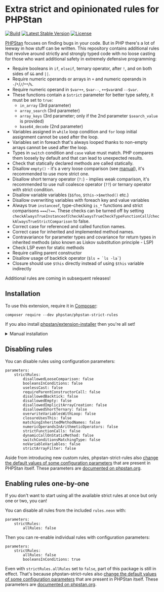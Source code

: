 # Extra strict and opinionated rules for PHPStan

[![Build](https://github.com/phpstan/phpstan-strict-rules/workflows/Build/badge.svg)](https://github.com/phpstan/phpstan-strict-rules/actions)
[![Latest Stable Version](https://poser.pugx.org/phpstan/phpstan-strict-rules/v/stable)](https://packagist.org/packages/phpstan/phpstan-strict-rules)
[![License](https://poser.pugx.org/phpstan/phpstan-strict-rules/license)](https://packagist.org/packages/phpstan/phpstan-strict-rules)

[PHPStan](https://phpstan.org/) focuses on finding bugs in your code. But in PHP there's a lot of leeway in how stuff can be written. This repository contains additional rules that revolve around strictly and strongly typed code with no loose casting for those who want additional safety in extremely defensive programming:

* Require booleans in `if`, `elseif`, ternary operator, after `!`, and on both sides of `&&` and `||`.
* Require numeric operands or arrays in `+` and numeric operands in `-`/`*`/`/`/`**`/`%`.
* Require numeric operand in `$var++`, `$var--`, `++$var`and `--$var`.
* These functions contain a `$strict` parameter for better type safety, it must be set to `true`:
  * `in_array` (3rd parameter)
  * `array_search` (3rd parameter)
  * `array_keys` (3rd parameter; only if the 2nd parameter `$search_value` is provided)
  * `base64_decode` (2nd parameter)
* Variables assigned in `while` loop condition and `for` loop initial assignment cannot be used after the loop.
* Variables set in foreach that's always looped thanks to non-empty arrays cannot be used after the loop.
* Types in `switch` condition and `case` value must match. PHP compares them loosely by default and that can lead to unexpected results.
* Check that statically declared methods are called statically.
* Disallow `empty()` - it's a very loose comparison (see [manual](https://php.net/empty)), it's recommended to use more strict one.
* Disallow short ternary operator (`?:`) - implies weak comparison, it's recommended to use null coalesce operator (`??`) or ternary operator with strict condition.
* Disallow variable variables (`$$foo`, `$this->$method()` etc.)
* Disallow overwriting variables with foreach key and value variables
* Always true `instanceof`, type-checking `is_*` functions and strict comparisons `===`/`!==`. These checks can be turned off by setting `checkAlwaysTrueInstanceof`/`checkAlwaysTrueCheckTypeFunctionCall`/`checkAlwaysTrueStrictComparison` to false.
* Correct case for referenced and called function names.
* Correct case for inherited and implemented method names.
* Contravariance for parameter types and covariance for return types in inherited methods (also known as Liskov substitution principle - LSP)
* Check LSP even for static methods
* Require calling parent constructor
* Disallow usage of backtick operator (`` $ls = `ls -la` ``)
* Closure should use `$this` directly instead of using `$this` variable indirectly

Additional rules are coming in subsequent releases!


## Installation

To use this extension, require it in [Composer](https://getcomposer.org/):

```
composer require --dev phpstan/phpstan-strict-rules
```

If you also install [phpstan/extension-installer](https://github.com/phpstan/extension-installer) then you're all set!

<details>
  <summary>Manual installation</summary>

If you don't want to use `phpstan/extension-installer`, include rules.neon in your project's PHPStan config:

```
includes:
    - vendor/phpstan/phpstan-strict-rules/rules.neon
```
</details>

## Disabling rules

You can disable rules using configuration parameters:

```neon
parameters:
	strictRules:
		disallowedLooseComparison: false
		booleansInConditions: false
		uselessCast: false
		requireParentConstructorCall: false
		disallowedBacktick: false
		disallowedEmpty: false
		disallowedImplicitArrayCreation: false
		disallowedShortTernary: false
		overwriteVariablesWithLoop: false
		closureUsesThis: false
		matchingInheritedMethodNames: false
		numericOperandsInArithmeticOperators: false
		strictFunctionCalls: false
		dynamicCallOnStaticMethod: false
		switchConditionsMatchingType: false
		noVariableVariables: false
		strictArrayFilter: false
```

Aside from introducing new custom rules, phpstan-strict-rules also [change the default values of some configuration parameters](https://github.com/phpstan/phpstan-strict-rules/blob/1.6.x/rules.neon#L1) that are present in PHPStan itself. These parameters are [documented on phpstan.org](https://phpstan.org/config-reference#stricter-analysis).

## Enabling rules one-by-one

If you don't want to start using all the available strict rules at once but only one or two, you can!

You can disable all rules from the included `rules.neon` with:

```neon
parameters:
	strictRules:
		allRules: false
```

Then you can re-enable individual rules with configuration parameters:

```neon
parameters:
	strictRules:
		allRules: false
		booleansInConditions: true
```

Even with `strictRules.allRules` set to `false`, part of this package is still in effect. That's because phpstan-strict-rules also [change the default values of some configuration parameters](https://github.com/phpstan/phpstan-strict-rules/blob/1.6.x/rules.neon#L1) that are present in PHPStan itself. These parameters are [documented on phpstan.org](https://phpstan.org/config-reference#stricter-analysis).
